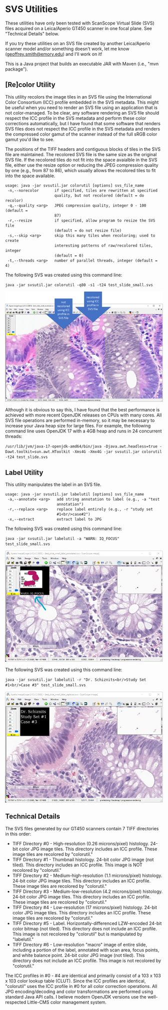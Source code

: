 # SVS Utilities

These utilities have only been tested with ScanScope Virtual Slide (SVS) files acquired on a Leica/Aperio GT450 scanner in one focal plane. See "Technical Details" below.

If you try these utilities on an SVS file created by another Leica/Aperio scanner model and/or something doesn't work, let me know (geoffrey.smith@emory.edu) and I'll work on it!

This is a Java project that builds an executable JAR with Maven (i.e., "mvn package").

## [Re]color Utility

This utility recolors the image tiles in an SVS file using the International Color Consortium (ICC) profile embedded in the SVS metadata.
This might be useful when you need to render an SVS file using an application that is not color-managed.
To be clear, any software rendering an SVS file should respect the ICC profile in the SVS metadata and perform these color corrections automatically, but I have found that some software that renders SVS files does not respect the ICC profile in the SVS metadata and renders the compressed color gamut of the scanner instead of the full sRGB color gamut you'd like to see.

The positions of the TIFF headers and contiguous blocks of tiles in the SVS file are maintained.
The recolored SVS file is the same size as the original SVS file.
If the recolored tiles do not fit into the space avaialble in the SVS file, either use the resize option or reducing the JPEG compression quality by one (e.g., from 87 to 86), which usually allows the recolored tiles to fit into the space available.

```
usage: java -jar svsutil.jar colorutil [options] svs_file_name
 -n,--norecolor       if specified, tiles are rewritten at specified
                      quality, but not recolored (default = do recolor)
 -q,--quality <arg>   JPEG compression quality, integer 0 - 100 (default =
                      87)
 -r,--resize          if specified, allow program to resize the SVS file
                      (default = do not resize file)
 -s,--skip <arg>      skip this many tiles when recoloring; used to create
                      interesting patterns of raw/recolored tiles, integer
                      (default = 0)
 -t,--threads <arg>   number of parallel threads, integer (default = 4)
```

The following SVS was created using this command line:

`java -jar svsutil.jar colorutil -q80 -s1 -t24 test_slide_small.svs`
  
![example of a recolored SVS in ImageScope](recolor_example.png)

Although it is obvious to say this, I have found that the best performance is achieved with more recent OpenJDK releases on CPUs with many cores. All SVS file operations are performed in-memory, so it may be necessary to increase your Java heap size for large files. For example, the following command line uses OpenJDK 17 with a 4GB heap and runs in 24 concurrent threads:

`/usr/lib/jvm/java-17-openjdk-amd64/bin/java -Djava.awt.headless=true -Dawt.toolkit=sun.awt.HToolkit -Xms4G -Xmx4G -jar svsutil.jar colorutil -t24 test_slide.svs`

## Label Utility

This utility manipulates the label in an SVS file.

```
usage: java -jar svsutil.jar labelutil [options] svs_file_name
 -a,--annotate <arg>   add string annotation to label (e.g., -a "test
                       annotation")
 -r,--replace <arg>    replace label entirely (e.g., -r "study set
                       #1<br/>case#2")
 -x,--extract          extract label to JPG
```
The following SVS was created using this command line:

`java -jar svsutil.jar labelutil -a "WARN: IQ_FOCUS" test_slide_small.svs`
  
![example of an annotated SVS label in ImageScope](annotate_example.png)

The following SVS was created using this command line:

`java -jar svsutil.jar labelutil -r "Dr. Schiznits<br/>Study Set #1<br/>Case #3" test_slide_small.svs`
  
![example of a replaced SVS label in ImageScope](relabel_example.png)

## Technical Details

The SVS files generated by our GT450 scanners contain 7 TIFF directories in this order:

- TIFF Directory #0 - High-resolution (0.26 microns/pixel) histology. 24-bit color JPG image tiles. This directory includes an ICC profile. These image tiles are recolored by "colorutil."
- TIFF Directory #1 - Thumbnail histology. 24-bit color JPG image (not tiled). This directory includes an ICC profile. This image is NOT recolored by "colorutil."
- TIFF Directory #2 - Medium-high-resolution (1.1 microns/pixel) histology. 24-bit color JPG image tiles. This directory includes an ICC profile. These image tiles are recolored by "colorutil."
- TIFF Directory #3 - Medium-low-resolution (4.2 microns/pixel) histology. 24-bit color JPG image tiles. This directory includes an ICC profile. These image tiles are recolored by "colorutil."
- TIFF Directory #4 - Low-resolution (17 microns/pixel) histology. 24-bit color JPG image tiles. This directory includes an ICC profile. These image tiles are recolored by "colorutil."
- TIFF Directory #5 - Label. Horizontally-differenced LZW-encoded 24-bit color bitmap (not tiled). This directory does not include an ICC profile. This image is not recolored by "colorutil" but is manipulated by "labelutil."
- TIFF Directory #6 - Low-resolution "macro" image of entire slide, including a portion of the label, annotated with scan area, focus points, and white balance point. 24-bit color JPG image (not tiled). This directory does not include an ICC profile. This image is not recolored by "colorutil."

The ICC profiles in #0 - #4 are identical and primarily consist of a 103 x 103 x 103 color lookup table (CLUT). Since the ICC profiles are identical, "colorutil" uses the ICC profile in #0 for all color correction operations. All JPG encoding/decoding and color transformations are performed using standard Java API calls. I believe modern OpenJDK versions use the well-respected Little-CMS color management system.
